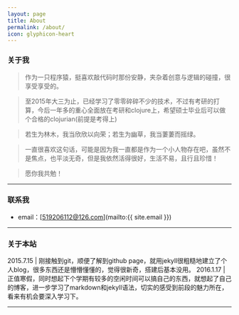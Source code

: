 ```yaml
---
layout: page
title: About
permalink: /about/
icon: glyphicon-heart
---
```


### 关于我

>作为一只程序猿，挺喜欢敲代码时那份安静，夹杂着创意与逻辑的碰撞，很享受享受的。

>至2015年大三为止，已经学习了零零碎碎不少的技术，不过有考研的打算，今后一年多的重心全面放在考研和clojure上，希望硕士毕业后可以做个合格的clojurian(前提是考得上)

>若生为林木，我当欣欣以向荣；若生为幽草，我当萋萋而摇绿。

>一直很喜欢这句话，可能是因为我一直都是作为一个小人物存在吧，虽然不是焦点，也平淡无奇，但是我依然活得很好，生活不易，且行且珍惜！

>愿你我共勉！


---

### 联系我

* email：[519206112@126.com](mailto:{{ site.email }})

---

### 关于本站
<!--
待添加：
1、站内搜索
2、网站统计
3、代码高亮及行号
4、书单
5、在线简历
6、优化jekyll访问
-->

2015.7.15 | 刚接触到git，顺便了解到github page，就用jekyll很粗糙地建立了个人blog，很多东西还是懵懵懂懂的，觉得很新奇，搭建后基本没用。
2016.1.17 | 正值寒假，同时想起下个学期有较多的空闲时间可以搞自己的东西，就想起了自己的博客，进一步学习了markdown和jekyll语法，切实的感受到前段的魅力所在，看来有机会要深入学习下。
 

---

<!--### 友情链接-->
